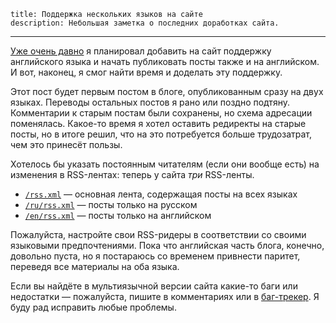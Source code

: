     title: Поддержка нескольких языков на сайте
    description: Небольшая заметка о последних доработках сайта.
---

[Уже очень давно][issue-10] я планировал добавить на сайт поддержку английского
языка и начать публиковать посты также и на английском. И вот, наконец, я смог
найти время и доделать эту поддержку.

Этот пост будет первым постом в блоге, опубликованным сразу на двух языках.
Переводы остальных постов я рано или поздно подтяну. Комментарии к старым постам
были сохранены, но схема адресации поменялась. Какое-то время я хотел оставить
редиректы на старые посты, но в итоге решил, что на это потребуется больше
трудозатрат, чем это принесёт пользы.

Хотелось бы указать постоянным читателям (если они вообще есть) на изменения в
RSS-лентах: теперь у сайта _три_ RSS-ленты.

* [`/rss.xml`](/rss.xml) — основная лента, содержащая посты на всех языках
* [`/ru/rss.xml`](/en/rss.xml) — посты только на русском
* [`/en/rss.xml`](/ru/rss.xml) — посты только на английском

Пожалуйста, настройте свои RSS-ридеры в соответствии со своими языковыми
предпочтениями. Пока что английская часть блога, конечно, довольно пуста, но я
постараюсь со временем привнести паритет, переведя все материалы на оба языка.

Если вы найдёте в мультиязычной версии сайта какие-то баги или недостатки —
пожалуйста, пишите в комментариях или в [баг-трекер][tracker]. Я буду рад
исправить любые проблемы.

[issue-10]: https://github.com/ForNeVeR/fornever.me/issues/10
[tracker]: https://github.com/ForNeVeR/fornever.me/issues/
